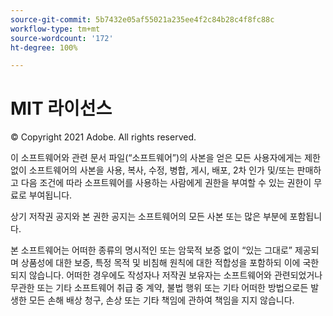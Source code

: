 ```yaml
---
source-git-commit: 5b7432e05af55021a235ee4f2c84b28c4f8fc88c
workflow-type: tm+mt
source-wordcount: '172'
ht-degree: 100%

---
```

# MIT 라이선스

© Copyright 2021 Adobe. All rights reserved.

이 소프트웨어와 관련 문서 파일(“소프트웨어”)의 사본을 얻은 모든 사용자에게는 제한 없이 소프트웨어의 사본을 사용, 복사, 수정, 병합, 게시, 배포, 2차 인가 및/또는 판매하고 다음 조건에 따라 소프트웨어를 사용하는 사람에게 권한을 부여할 수 있는 권한이 무료로 부여됩니다.

상기 저작권 공지와 본 권한 공지는 소프트웨어의 모든 사본 또는 많은 부분에 포함됩니다.

본 소프트웨어는 어떠한 종류의 명시적인 또는 암묵적 보증 없이 “있는 그대로” 제공되며 상품성에 대한 보증, 특정 목적 및 비침해 원칙에 대한 적합성을 포함하되 이에 국한되지 않습니다. 어떠한 경우에도 작성자나 저작권 보유자는 소프트웨어와 관련되었거나 무관한 또는 기타 소프트웨어 취급 중 계약, 불법 행위 또는 기타 어떠한 방법으로든 발생한 모든 손해 배상 청구, 손상 또는 기타 책임에 관하여 책임을 지지 않습니다.
